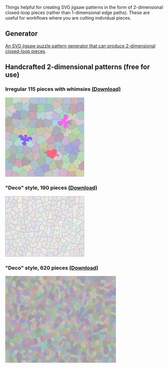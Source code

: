 Things helpful for creating SVG jigsaw patterns in the form of 2-dimensional closed-loop pieces (rather than 1-dimensional edge paths).  These are useful for workflows where you are cutting individual pieces.

## Generator

[An SVG jigsaw puzzle pattern generator that can produce 2-dimensional closed-loop pieces](puzzleGenerator2-o.html).

## Handcrafted 2-dimensional patterns (free for use)

### Irregular 115 pieces with whimsies <a href="irregular-115.svg" download>(Download)</a>

<img src="irregular-115.svg" width="50%"/>

### "Deco" style, 190 pieces <a href="deco-190-pattern.svg" download>(Download)</a>

<img src="deco-190-pattern.svg" width="50%"/>

### "Deco" style, 620 pieces <a href="deco-620-pattern.svg" download>(Download)</a>

<img src="deco-620-pattern.svg" width="70%"/>
